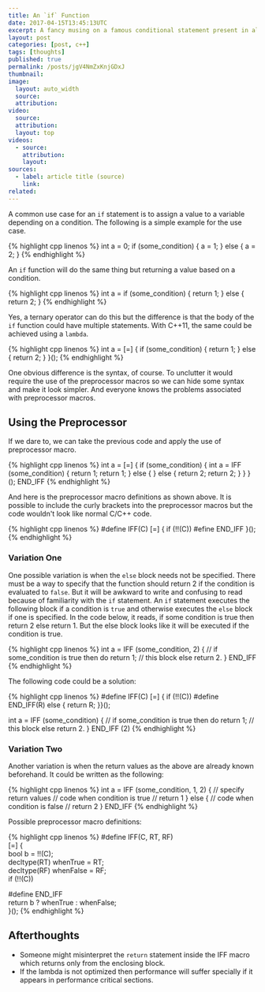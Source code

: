 ```yaml
---
title: An `if` Function
date: 2017-04-15T13:45:13UTC
excerpt: A fancy musing on a famous conditional statement present in almost every programming language and feeding my curiosity with a simple implementation of an `if` function in C++.
layout: post
categories: [post, c++]
tags: [thoughts]
published: true
permalink: /posts/jgV4NmZxKnjGDxJ
thumbnail:
image:
  layout: auto_width
  source:
  attribution:
video:
  source:
  attribution:
  layout: top
videos:
  - source:
    attribution:
    layout:
sources:
  - label: article title (source)
    link:
related:
---
```


A common use case for an `if` statement is to assign a value to a variable depending on a condition.
The following is a simple example for the use case.

{% highlight cpp linenos %}
int a = 0;
if (some_condition) {
    a = 1;
} else {
    a = 2;
}
{% endhighlight %}

An `if` function will do the same thing but returning a value based on a condition.

{% highlight cpp linenos %}
int a = if (some_condition) {
    return 1;
} else {
    return 2;
}
{% endhighlight %}

Yes, a ternary operator can do this but the difference is that the body of the `if` function could have multiple statements.
With C++11, the same could be achieved using a `lambda`.

{% highlight cpp linenos %}
int a = [=] {
    if (some_condition) {
        return 1;
    } else {
        return 2;
    }
}();
{% endhighlight %}

One obvious difference is the syntax, of course.
To unclutter it would require the use of the preprocessor macros so we can hide some syntax and make it look simpler.
And everyone knows the problems associated with preprocessor macros.

## Using the Preprocessor

If we dare to, we can take the previous code and apply the use of preprocessor macro.

{% highlight cpp linenos %}
int a = [=] { if (some_condition) {         int a = IFF (some_condition) {
        return 1;                               return 1;
    } else {                                } else {
        return 2;                               return 2;
    }                                       }
}();                                        END_IFF
{% endhighlight %}

And here is the preprocessor macro definitions as shown above.
It is possible to include the curly brackets into the preprocessor macros but the code wouldn't look like normal C/C++ code.

{% highlight cpp linenos %}
#define IFF(C)      [=] { if (!!(C))
#efine END_IFF      }();
{% endhighlight %}

### Variation One

One possible variation is when the `else` block needs not be specified.
There must be a way to specify that the function should return 2 if the condition is evaluated to `false`.
But it will be awkward to write and confusing to read because of familiarity with the `if` statement.
An `if` statement executes the following block if a condition is `true` and otherwise executes the `else` block if one is specified.
In the code below, it reads, if some condition is true then return 2 else return 1.
But the else block looks like it will be executed if the condition is true.

{% highlight cpp linenos %}
int a = IFF (some_condition, 2) {       // if some_condition is true then do
    return 1;                           // this block else return 2.
} END_IFF
{% endhighlight %}

The following code could be a solution:

{% highlight cpp linenos %}
#define IFF(C)      [=] { if (!!(C))
#define END_IFF(R)  else { return R; }}();

int a = IFF (some_condition) {          // if some_condition is true then do
    return 1;                           // this block else return 2.
} END_IFF (2)
{% endhighlight %}

### Variation Two

Another variation is when the return values as the above are already known beforehand.
It could be written as the following:

{% highlight cpp linenos %}
int a = IFF (some_condition, 1, 2) {    // specify return values
    // code when condition is true
    // return 1
} else {
    // code when condition is false
    // return 2
} END_IFF
{% endhighlight %}

Possible preprocessor macro definitions:

{% highlight cpp linenos %}
#define IFF(C, RT, RF)                      \
[=] {                                       \
        bool b = !!(C);                     \
        decltype(RT) whenTrue = RT;         \
        decltype(RF) whenFalse = RF;        \
        if (!!(C))

#define END_IFF                             \
        return b ? whenTrue : whenFalse;    \
}();
{% endhighlight %}

## Afterthoughts

* Someone might misinterpret the `return` statement inside the IFF macro which returns only from the enclosing block.
* If the lambda is not optimized then performance will suffer specially if it appears in performance critical sections.
